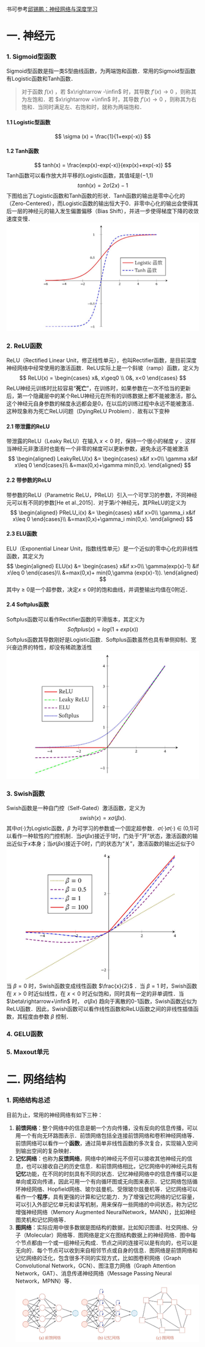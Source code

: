 书可参考[邱锡鹏：神经网络与深度学习](https://nndl.github.io/nndl-book.pdf)

# 一. 神经元  
### 1. Sigmoid型函数
Sigmoid型函数是指一类S型曲线函数，为两端饱和函数．常用的Sigmoid型函数有Logistic函数和Tanh函数．  
>对于函数 $f(x)$ ，若 $x\rightarrow -\infin$ 时，其导数 $f'(x)\rightarrow 0$ ，则称其为左饱和．若 $x\rightarrow +\infin$ 时，其导数 $f'(x)\rightarrow 0$ ，则称其为右饱和．当同时满足左、右饱和时，就称为两端饱和．  
#### 1.1 Logistic型函数  
$$
\sigma (x) = \frac{1}{1+exp(-x)}
$$
#### 1.2 Tanh函数  
$$
tanh(x) = \frac{exp(x)-exp(-x)}{exp(x)+exp(-x)}
$$
Tanh函数可以看作放大并平移的Logistic函数，其值域是(−1,1)  
$$
tanh(x) = 2\sigma(2x) -1
$$
下图给出了Logistic函数和Tanh函数的形状．Tanh函数的输出是零中心化的（Zero-Centered），而Logistic函数的输出恒大于0．非零中心化的输出会使得其后一层的神经元的输入发生偏置偏移（Bias Shift），并进一步使得梯度下降的收敛速度变慢．
![](images/1.jpg)  

### 2. ReLU函数  
ReLU（Rectified Linear Unit，修正线性单元），也叫Rectifier函数，是目前深度神经网络中经常使用的激活函数．ReLU实际上是一个斜坡（ramp）函数，定义为
$$
ReLU(x) = 
    \begin{cases}
        x&, x\geq0 \\
        0&, x<0
    \end{cases}
$$
ReLU神经元训练时比较容易“**死亡**”，在训练时，如果参数在一次不恰当的更新后，第一个隐藏层中的某个ReLU神经元在所有的训练数据上都不能被激活，那么这个神经元自身参数的梯度永远都会是0，在以后的训练过程中永远不能被激活．这种现象称为死亡ReLU问题（DyingReLU Problem）．故有以下变种  
#### 2.1 带泄露的ReLU  
带泄露的ReLU（Leaky ReLU）在输入 $x<0$ 时，保持一个很小的梯度 $\gamma$ ．这样当神经元非激活时也能有一个非零的梯度可以更新参数，避免永远不能被激活
$$
\begin{aligned}
LeakyReLU(x) &= 
    \begin{cases}
        x&if x>0\\
        \gamma x&if x\leq 0
    \end{cases}\\
&=max(0,x)+\gamma min(0,x).
\end{aligned}
$$
#### 2.2 带参数的ReLU
带参数的ReLU（Parametric ReLU，PReLU）引入一个可学习的参数，不同神经元可以有不同的参数[He et al.,2015]．对于第𝑖个神经元，其PReLU的定义为
$$
\begin{aligned}
PReLU_i(x) &= 
    \begin{cases}
        x&if x>0\\
        \gamma_i x&if x\leq 0
    \end{cases}\\
&=max(0,x)+\gamma_i min(0,x).
\end{aligned}
$$
#### 2.3 ELU函数
ELU（Exponential Linear Unit，指数线性单元）是一个近似的零中心化的非线性函数，其定义为
$$
\begin{aligned}
ELU(x) &= 
    \begin{cases}
        x&if x>0\\
        \gamma(exp(x)-1) &if x\leq 0
    \end{cases}\\
&=max(0,x)+ min(0,\gamma (exp(x)-1)).
\end{aligned}
$$
其中𝛾 ≥ 0是一个超参数，决定𝑥 ≤ 0时的饱和曲线，并调整输出均值在0附近．
#### 2.4 Softplus函数  
Softplus函数可以看作Rectifier函数的平滑版本，其定义为
$$
Softplus(x) = log(1+exp(x))
$$
Softplus函数其导数刚好是Logistic函数．Softplus函数虽然也具有单侧抑制、宽兴奋边界的特性，却没有稀疏激活性
![](images/2.jpg)  

### 3. Swish函数
Swish函数是一种自门控（Self-Gated）激活函数，定义为
$$
swish(x) = x\sigma(\beta x).
$$
其中$\sigma(\cdot)$为Logistic函数，$\beta$ 为可学习的参数或一个固定超参数．$\sigma(\cdot)$𝜎(⋅) ∈ (0,1)可以看作一种软性的门控机制．当𝜎(𝛽𝑥)接近于1时，门处于“开”状态，激活函数的输出近似于𝑥本身；当𝜎(𝛽𝑥)接近于0时，门的状态为“关”，激活函数的输出近似于0
![](images/3.jpg)  
当 $\beta=0$ 时，Swish函数变成线性函数 $\frac{x}{2}$ ．当 $\beta=1$ 时，Swish函数在 $x>0$ 时近似线性，在 $x<0$ 时近似饱和，同时具有一定的非单调性．当 $\beta\rightarrow+\infin$ 时， $\sigma(\beta x)$ 趋向于离散的0-1函数，Swish函数近似为ReLU函数．因此，Swish函数可以看作线性函数和ReLU函数之间的非线性插值函数，其程度由参数 $\beta$ 控制．  
### 4. GELU函数
### 5. Maxout单元  
# 二. 网络结构
### 1. 网络结构总述
目前为止，常用的神经网络有如下三种：
1. **前馈网络**：整个网络中的信息是朝一个方向传播，没有反向的信息传播，可以用一个有向无环路图表示．前馈网络包括全连接前馈网络和卷积神经网络等．前馈网络可以看作一个**函数**，通过简单非线性函数的多次复合，实现输入空间到输出空间的复杂映射．
2. **记忆网络**：也称为**反馈网络**，网络中的神经元不但可以接收其他神经元的信息，也可以接收自己的历史信息．和前馈网络相比，记忆网络中的神经元具有**记忆**功能，在不同的时刻具有不同的状态．记忆神经网络中的信息传播可以是单向或双向传递，因此可用一个有向循环图或无向图来表示．记忆网络包括循环神经网络、Hopfield网络、玻尔兹曼机、受限玻尔兹曼机等．记忆网络可以看作一个**程序**，具有更强的计算和记忆能力．为了增强记忆网络的记忆容量，可以引入外部记忆单元和读写机制，用来保存一些网络的中间状态，称为记忆增强神经网络（Memory Augmented NeuralNetwork，MANN），比如神经图灵机和记忆网络等．  
3. **图网络**：实际应用中很多数据是图结构的数据，比如知识图谱、社交网络、分子（Molecular）网络等．图网络是定义在图结构数据上的神经网络．图中每个节点都由一个或一组神经元构成．节点之间的连接可以是有向的，也可以是无向的．每个节点可以收到来自相邻节点或自身的信息．图网络是前馈网络和记忆网络的泛化，包含很多不同的实现方式，比如图卷积网络（Graph Convolutional Network，GCN）、图注意力网络（Graph Attention Network，GAT）、消息传递神经网络（Message Passing Neural Network，MPNN）等．  
![](images/4.jpg)  